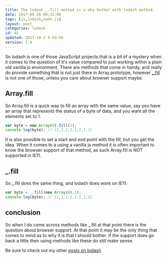 ```yaml
---
title: The lodash _.fill method is a why bother with lodash method.
date: 2017-09-26 09:31:00
tags: [js,lodash,node.js]
layout: post
categories: lodash
id: 45
updated: 2017-10-2 9:50:56
version: 1.4
---
```


So lodash is one of those JavaScript projects that is a bit of a mystery when it comes to the question of it's value compared to just working within a plain old vanilla js environment. There are methods that come in handy, and really do provide something that is not just there in Array.prototype, however [_.fill](https://lodash.com/docs/4.17.4#fill) is not one of those, unless you care about browser support maybe.

<!-- more -->

## Array.fill

So Array.fill is a quick way to fill an array with the same value, say you have an array that represents the status of a byte of data, and you want all the elements set to 1.

```js
var byte = new Array(8).fill(1);
console.log(byte); // [1,1,1,1,1,1,1,1]
```

It is also possible to set a start and end point with the fill, but you get the idea. When it comes to a using a vanilla js method it is often important to know the browser support of that method, as such Array.fill is NOT supported in IE11.

## _.fill

So _.fill does the same thing, and lodash does work on IE11.

```js
var byte = _.fill(new Array(8),1);
console.log(byte); // [1,1,1,1,1,1,1,1]
```

## conclusion

So when I do come across methods like _.fill at that point there is the question about browser support. At that point it may be the only thing that comes to mind as to why it is that I should bother. If the support does go back a little then using methods like these do still make sense.

Be sure to check out my other [posts on lodash](/categories/lodash/)